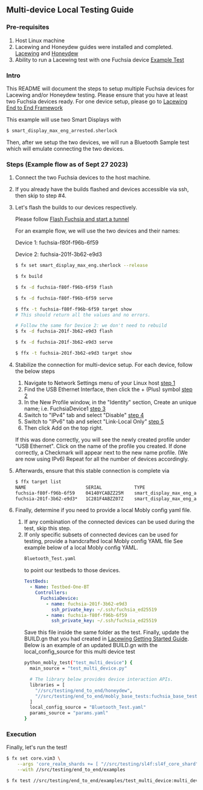 ## Multi-device Local Testing Guide

### Pre-requisites
1. Host Linux machine
2. Lacewing and Honeydew guides were installed and completed. [Lacewing](https://cs.opensource.google/fuchsia/fuchsia/+/main:src/testing/end_to_end/README.md) and [Honeydew](https://cs.opensource.google/fuchsia/fuchsia/+/main:src/testing/end_to_end/honeydew/README.md)
3. Ability to run a Lacewing test with one Fuchsia device [Example Test](https://fuchsia.googlesource.com/fuchsia/+/refs/heads/main/src/testing/end_to_end/examples#Soft-Reboot-Test)

### Intro
This README will document the steps to setup multiple Fuchsia devices for Lacewing and/or Honeydew testing. Please ensure that you have at least two Fuchsia devices ready. For one device setup, please go to
[Lacewing End to End Framework](https://cs.opensource.google/fuchsia/fuchsia/+/main:src/testing/end_to_end/README.md)

This example will use two Smart Displays with
```sh
$ smart_display_max_eng_arrested.sherlock
```
Then, after we setup the two devices, we will run a Bluetooth Sample test which will emulate connecting the two devices.

### Steps (Example flow as of Sept 27 2023)
1. Connect the two Fuchsia devices to the host machine.
2. If you already have the builds flashed and devices accessible via ssh, then skip to step #4.
3. Let's flash the builds to our devices respectively.

    Please follow [Flash Fuchsia and start a tunnel](https://fuchsia.dev/internal/intree/get-started/flash-fuchsia-and-start-a-tunnel)

    For an example flow, we will use the two devices and their names:

    Device 1: fuchsia-f80f-f96b-6f59

    Device 2: fuchsia-201f-3b62-e9d3

    ```sh
    $ fx set smart_display_max_eng.sherlock --release

    $ fx build

    $ fx -d fuchsia-f80f-f96b-6f59 flash

    $ fx -d fuchsia-f80f-f96b-6f59 serve

    $ ffx -t fuchsia-f80f-f96b-6f59 target show
    # This should return all the values and no errors.

    # Follow the same for Device 2: we don't need to rebuild
    $ fx -d fuchsia-201f-3b62-e9d3 flash

    $ fx -d fuchsia-201f-3b62-e9d3 serve

    $ ffx -t fuchsia-201f-3b62-e9d3 target show
    ```

4. Stabilize the connection for multi-device setup. For each device, follow the below steps
    1. Navigate to Network Settings menu of your Linux host [step 1](../images/multi_device_4a.png)
    2. Find the USB Ethernet Interface, then click the + (Plus) symbol [step 2](../images/multi_device_4b.png)
    3. In the New Profile window, in the "Identity" section, Create an unique name; i.e. FuchsiaDevice1 [step 3](../images/multi_device_4c.png)
    4. Switch to "IPv4" tab and select "Disable" [step 4](../images/multi_device_4d.png)
    5. Switch to "IPv6" tab and select "Link-Local Only" [step 5](../images/multi_device_4e.png)
    6. Then click Add on the top right.

    If this was done correctly, you will see the newly created profile under "USB Ethernet".
    Click on the name of the profile you created. If done correctly, a Checkmark will appear next to the new name profile.
    (We are now using IPv6) Repeat for all the number of devices accordingly.

5. Afterwards, ensure that this stable connection is complete via
    ```sh
    $ ffx target list
    NAME                      SERIAL            TYPE                                       STATE      ADDRS/IP                                       RCS
    fuchsia-f80f-f96b-6f59    04140YCABZZ25M    smart_display_max_eng_arrested.sherlock    Product    [fe80::4a9c:d65:1e95:999e%enxf80ff96b6f58]     Y
    fuchsia-201f-3b62-e9d3*   1C281F4ABZZ07Z    smart_display_max_eng_arrested.sherlock    Product    [fe80::f02f:c160:bfbf:3690%enx201f3b62e9d2]    Y
    ```

6. Finally, determine if you need to provide a local Mobly config yaml file.
    1. If any combination of the connected devices can be used during the test, skip this step.
    2. If only specific subsets of connected devices can be used for testing, provide a handcrafted local Mobly config YAML file See example below of a local Mobly config YAML.
        ```sh
        Bluetooth_Test.yaml
        ```
        to point our testbeds to those devices.
        ```yaml
        TestBeds:
          - Name: Testbed-One-BT
            Controllers:
              FuchsiaDevice:
                - name: fuchsia-201f-3b62-e9d3
                  ssh_private_key: ~/.ssh/fuchsia_ed25519
                - name: fuchsia-f80f-f96b-6f59
                  ssh_private_key: ~/.ssh/fuchsia_ed25519
        ```
        Save this file inside the same folder as the test.
        Finally, update the BUILD.gn that you had created in [Lacewing Getting Started Guide](../../README.md). Below is an example of an updated BUILD.gn with the local_config_source for this multi device test
        ```sh
        python_mobly_test("test_multi_device") {
          main_source = "test_multi_device.py"

          # The library below provides device interaction APIs.
          libraries = [
            "//src/testing/end_to_end/honeydew",
            "//src/testing/end_to_end/mobly_base_tests:fuchsia_base_test",
          ]
          local_config_source = "Bluetooth_Test.yaml"
          params_source = "params.yaml"
        }
        ```
### Execution
Finally, let's run the test!
```sh
$ fx set core.vim3 \
    --args 'core_realm_shards += [ "//src/testing/sl4f:sl4f_core_shard" ]' \
    --with //src/testing/end_to_end/examples

$ fx test //src/testing/end_to_end/examples/test_multi_device:multi_device_test_sl4f --e2e --output
```
